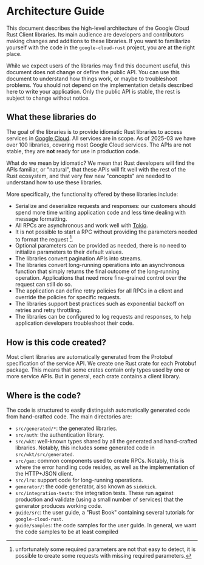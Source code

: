 # Architecture Guide

This document describes the high-level architecture of the Google Cloud Rust
Client libraries. Its main audience are developers and contributors making
changes and additions to these libraries. If you want to familiarize yourself
with the code in the `google-cloud-rust` project, you are at the right place.

While we expect users of the libraries may find this document useful, this
document does not change or define the public API. You can use this document to
understand how things work, or maybe to troubleshoot problems. You should not
depend on the implementation details described here to write your application.
Only the public API is stable, the rest is subject to change without notice.

## What these libraries do

The goal of the libraries is to provide idiomatic Rust libraries to access
services in [Google Cloud](https://cloud.google.com). All services are in scope.
As of 2025-03 we have over 100 libraries, covering most Google Cloud services.
The APIs are not stable, they are **not** ready for use in production code.

What do we mean by idiomatic? We mean that Rust developers will find the APIs
familiar, or "natural", that these APIs will fit well with the rest of the Rust
ecosystem, and that very few new "concepts" are needed to understand how to use
these libraries.

More specifically, the functionality offered by these libraries include:

- Serialize and deserialize requests and responses: our customers should spend
  more time writing application code and less time dealing with message
  formatting.
- All RPCs are asynchronous and work well with [Tokio].
- It is not possible to start a RPC without providing the parameters needed to
  format the request [^required].
- Optional parameters can be provided as needed, there is no need to initialize
  parameters to their default values.
- The libraries convert pagination APIs into streams.
- The libraries convert long-running operations into an asynchronous function
  that simply returns the final outcome of the long-running operation.
  Applications that need more fine-grained control over the request can still
  do so.
- The application can define retry policies for all RPCs in a client and
  override the policies for specific requests.
- The libraries support best practices such as exponential backoff on retries
  and retry throttling.
- The libraries can be configured to log requests and responses, to help
  application developers troubleshoot their code.

## How is this code created?

Most client libraries are automatically generated from the Protobuf
specification of the service API. We create one Rust crate for each Protobuf
package. This means that some crates contain only types used by one or more
service APIs. But in general, each crate contains a client library.

## Where is the code?

The code is structured to easily distinguish automatically generated code from
hand-crafted code. The main directories are:

- `src/generated/*`: the generated libraries.
- `src/auth`: the authentication library.
- `src/wkt`: well-known types shared by all the generated and hand-crafted
  libraries. Notably, this includes some generated code in
  `src/wkt/src/generated`.
- `src/gax`: common components used to create RPCs. Notably, this is where the
  error handling code resides, as well as the implementation of the HTTP+JSON
  client.
- `src/lro`: support code for long-running operations.
- `generator/`: the code generator, also known as `sidekick`.
- `src/integration-tests`: the integration tests. These run against production
  and validate (using a small number of services) that the generator produces
  working code.
- `guide/src`: the user guide, a "Rust Book" containing several tutorials for
  `google-cloud-rust`.
- `guide/samples`: the code samples for the user guide. In general, we want the
  code samples to be at least compiled

[^required]: unfortunately some required parameters are not that easy to detect,
    it is possible to create some requests with missing required parameters.

[tokio]: https://tokio.rs
